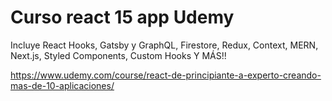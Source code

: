 # Curso react 15 app Udemy 
Incluye React Hooks, Gatsby y GraphQL, Firestore, Redux, Context, MERN, Next.js, Styled Components, Custom Hooks Y MÁS!!

https://www.udemy.com/course/react-de-principiante-a-experto-creando-mas-de-10-aplicaciones/
